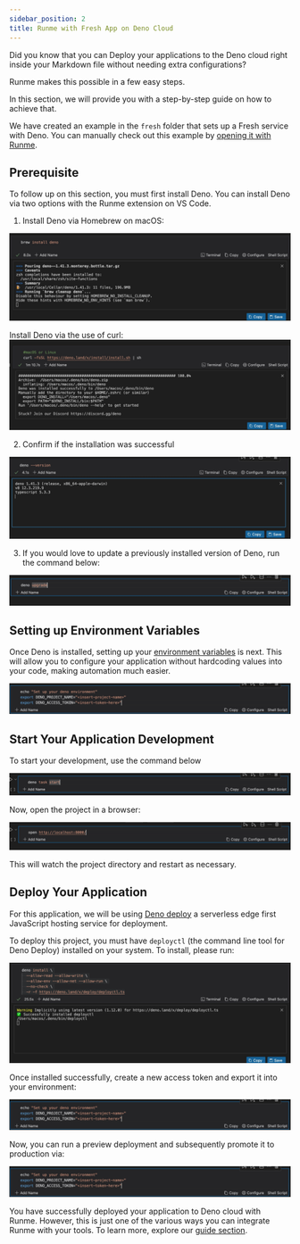 ```yaml
---
sidebar_position: 2
title: Runme with Fresh App on Deno Cloud
---
```


Did you know that you can Deploy your applications to the Deno cloud right inside your Markdown file without needing extra configurations?

Runme makes this possible in a few easy steps.

In this section, we will provide you with a step-by-step guide on how to achieve that.

We have created an example in the `fresh` folder that sets up a Fresh service with Deno. You can manually check out this example by [opening it with Runme](https://runme.dev/api/runme?repository=https%3A%2F%2Fgithub.com%2Fstateful%2Fvscode-runme.git&fileToOpen=examples%2Ffresh%2FREADME.md).


## Prerequisite

To follow up on this section, you must first install Deno. You can install Deno via two options with the Runme extension on VS Code.

1. Install Deno via Homebrew on macOS:

![install-brew](../../static/img/Integration/brew-install-deno.png)

Install Deno via the use of curl:
![install-curl](../../static/img/Integration/install-linux-deno.png)

2. Confirm if the installation was successful

![deno-version](../../static/img/Integration/deno-version.png)

3. If you would love to update a previously installed version of Deno, run the command below:

![deno-upgrade](../../static/img/Integration/deno-upgrade.png)

## Setting up Environment Variables

Once Deno is installed, setting up your [environment variables](../getting-started/features#environment-variable-prompts) is next. This will allow you to configure your application without hardcoding values into your code, making automation much easier.

![env-var](../../static/img/Integration/set-env-deno.png)


## Start Your Application Development

To start your development, use the command below

![start-task](../../static/img/Integration/deno-start-task.png)

Now, open the project in a browser:

![broswer-deno](../../static/img/Integration/open-browser-deno.jpeg)

This will watch the project directory and restart as necessary.


## Deploy Your Application

For this application, we will be using [Deno deploy](https://deno.com/deploy) a serverless edge first JavaScript hosting service for deployment.

To deploy this project, you must have `deployctl` (the command line tool for Deno Deploy) installed on your system. To install, please run:


![deploy deno](../../static/img/Integration/deno-install.png)

Once installed successfully, create a new access token and export it into your environment:


![deploy deno](../../static/img/Integration/deno-insert-token.png)

Now, you can run a preview deployment and subsequently promote it to production via:

![deploy deno prod](../../static/img/Integration/deno-insert-token.png)


You have successfully deployed your application to Deno cloud with Runme. However, this is just one of the various ways you can integrate Runme with your tools. To learn more, explore our [guide section](../guide/index.md).
